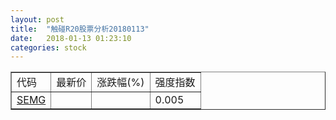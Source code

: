 ```yaml
---
layout: post
title:  "触碰R20股票分析20180113"
date:   2018-01-13 01:23:10
categories: stock
---
```

<script type="text/javascript">
var stockList = []
stockList.push('gb_semg');
</script>

<table border="1">
 <tr>
 <td>代码</td>
  <td>最新价</td>
  <td>涨跌幅(%)</td>
 <td>强度指数</td>
</tr>
  <tr id="semg"><td><a href="http://stock.finance.sina.com.cn/usstock/quotes/SEMG.html" target="_blank">SEMG</a></td><td></td><td></td><td>0.005</td></tr>
</table>
